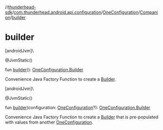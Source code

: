 //[thunderhead-sdk](../../../../index.md)/[com.thunderhead.android.api.configuration](../../index.md)/[OneConfiguration](../index.md)/[Companion](index.md)/[builder](builder.md)

# builder

[androidJvm]\

@JvmStatic()

fun [builder](builder.md)(): [OneConfiguration.Builder](../-builder/index.md)

Convenience Java Factory Function to create a [Builder](../-builder/index.md).

[androidJvm]\

@JvmStatic()

fun [builder](builder.md)(configuration: [OneConfiguration](../index.md)?): [OneConfiguration.Builder](../-builder/index.md)

Convenience Java Factory Function to create a [Builder](../-builder/index.md) that is pre-populated with values from another [OneConfiguration](../index.md).
